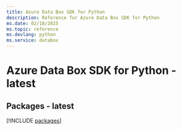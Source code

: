 ```yaml
---
title: Azure Data Box SDK for Python
description: Reference for Azure Data Box SDK for Python
ms.date: 02/18/2025
ms.topic: reference
ms.devlang: python
ms.service: databox
---
```

# Azure Data Box SDK for Python - latest
## Packages - latest
[!INCLUDE [packages](data-box-index.md)]
